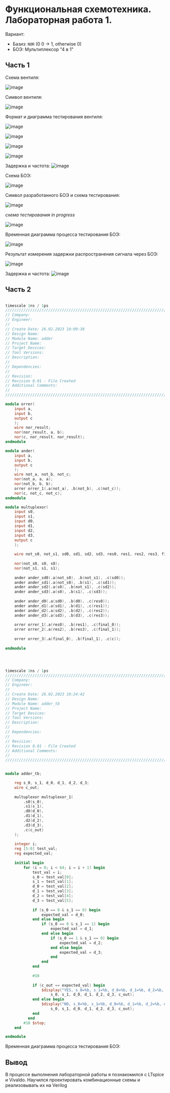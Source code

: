# Функциональная схемотехника. Лабораторная работа 1. 

Вариант: 
  - Базиз: `NOR` (0 0 -> 1, otherwise 0)
  - БОЭ: Мультиплексор "4 в 1"

## Часть 1

Схема вентиля:

![image](https://user-images.githubusercontent.com/68964770/221428737-219df699-5189-4d3a-b2a1-c1de17da2858.png)

Символ вентиля:

![image](https://user-images.githubusercontent.com/68964770/221428748-13ea6af5-e1eb-4cbb-8de4-494e1fce4116.png)

Формат и диаграмма тестирования вентиля:

![image](https://user-images.githubusercontent.com/68964770/221428833-cd277a95-3bd9-41e7-97eb-8afd8c5357c4.png)

![image](https://user-images.githubusercontent.com/68964770/221428839-d740c52a-b6c1-4c68-b299-5cff20c18577.png)

![image](https://user-images.githubusercontent.com/68964770/221616110-1a80aea1-b0d6-4e1c-8390-d32ac5b00629.png)

![image](https://user-images.githubusercontent.com/68964770/221428848-f30e20b9-8dd6-4c59-a776-7e0fc35726c1.png)

Задержка и частота:
![image](https://user-images.githubusercontent.com/68964770/221612211-678ea747-4b2b-4bf9-8c0b-9ccbed84c536.png)


Схема БОЭ:

![image](https://user-images.githubusercontent.com/68964770/221428891-72d237f7-bc0e-4f4e-8447-091503ac8b7d.png)

Символ разработанного БОЭ и схема тестирования:

![image](https://user-images.githubusercontent.com/68964770/221428941-287f19cc-7c61-4030-997d-a58cc283e960.png)

*схема тестирования in progress*

![image](https://user-images.githubusercontent.com/68964770/221429085-4b8b8f97-1c70-46c4-9218-07edbb1714f4.png)

Временная диаграмма процесса тестирования БОЭ:

![image](https://user-images.githubusercontent.com/68964770/221429092-6d86376c-50d0-4726-ba59-e6d843022f7f.png)

Результат измерения задержки распространения сигнала через БОЭ:

![image](https://user-images.githubusercontent.com/68964770/221429088-da9f6e8d-f029-40cc-a6cc-4deba5cb1418.png)

Задержка и частота:
![image](https://user-images.githubusercontent.com/68964770/221612289-99c55255-c7d1-4b11-a114-0562c1ff8b0e.png)


## Часть 2


```verilog

timescale 1ns / 1ps
//////////////////////////////////////////////////////////////////////////////////
// Company: 
// Engineer: 
// 
// Create Date: 26.02.2023 10:09:38
// Design Name: 
// Module Name: adder
// Project Name: 
// Target Devices: 
// Tool Versions: 
// Description: 
// 
// Dependencies: 
// 
// Revision:
// Revision 0.01 - File Created
// Additional Comments:
// 
//////////////////////////////////////////////////////////////////////////////////

module orrer(
    input a,
    input b,
    output c
    );
    wire nor_result;
    nor(nor_result, a, b);
    nor(c, nor_result, nor_result);
endmodule

module ander(
    input a,
    input b,
    output c
    );
    wire not_a, not_b, not_c;
    nor(not_a, a, a);
    nor(not_b, b, b);
    orrer orrer_1(.a(not_a), .b(not_b), .c(not_c));
    nor(c, not_c, not_c);
endmodule

module multuplexor(
    input s0,
    input s1,
    input d0,
    input d1,
    input d2,
    input d3,
    output c
    );
    
    wire not_s0, not_s1, sd0, sd1, sd2, sd3, res0, res1, res2, res3, final_0, final_1;
   
    nor(not_s0, s0, s0);
    nor(not_s1, s1, s1);
    
    ander ander_sd0(.a(not_s0), .b(not_s1), .c(sd0));
    ander ander_sd1(.a(not_s0), .b(s1), .c(sd1));
    ander ander_sd2(.a(s0), .b(not_s1), .c(sd2));
    ander ander_sd3(.a(s0), .b(s1), .c(sd3));
    
    ander ander_d0(.a(sd0), .b(d0), .c(res0));
    ander ander_d1(.a(sd1), .b(d1), .c(res1));
    ander ander_d2(.a(sd2), .b(d2), .c(res2));
    ander ander_d3(.a(sd3), .b(d3), .c(res3));
    
    orrer orrer_1(.a(res0), .b(res1), .c(final_0));
    orrer orrer_2(.a(res2), .b(res3), .c(final_1));
    
    orrer orrer_3(.a(final_0), .b(final_1), .c(c));
    
endmodule




timescale 1ns / 1ps
//////////////////////////////////////////////////////////////////////////////////
// Company: 
// Engineer: 
// 
// Create Date: 26.02.2023 10:24:42
// Design Name: 
// Module Name: adder_tb
// Project Name: 
// Target Devices: 
// Tool Versions: 
// Description: 
// 
// Dependencies: 
// 
// Revision:
// Revision 0.01 - File Created
// Additional Comments:
// 
//////////////////////////////////////////////////////////////////////////////////


module adder_tb;

    reg s_0, s_1, d_0, d_1, d_2, d_3;
    wire c_out;
    
    multuplexor multuplexor_1(
        .s0(s_0),
        .s1(s_1),
        .d0(d_0),
        .d1(d_1),
        .d2(d_2),
        .d3(d_3),
        .c(c_out)
    );
    
    integer i;
    reg [5:0] test_val;
    reg expected_val;
    
    initial begin
        for (i = 0; i < 64; i = i + 1) begin
            test_val = i;
            s_0 = test_val[0];
            s_1 = test_val[1];
            d_0 = test_val[2];
            d_1 = test_val[3];
            d_2 = test_val[4];
            d_3 = test_val[5];
            
            if (s_0 == 0 & s_1 == 0) begin
                expected_val = d_0;
            end else begin
                if (s_0 == 0 & s_1 == 1) begin
                    expected_val = d_1;
                end else begin
                    if (s_0 == 1 & s_1 == 0) begin
                        expected_val = d_2;
                    end else begin
                        expected_val = d_3;
                    end
                end
            end
            
            #10
            
            if (c_out == expected_val) begin
                $display("YES, s_0=%b, s_1=%b, d_0=%b, d_1=%b, d_2=%b, d_3=%b, c_out=%b",
                    s_0, s_1, d_0, d_1, d_2, d_3, c_out);
            end else begin
                $display("NO, s_0=%b, s_1=%b, d_0=%b, d_1=%b, d_2=%b, d_3=%b, c_out=%b",
                    s_0, s_1, d_0, d_1, d_2, d_3, c_out);
            end
          end
        #10 $stop;
    end 

endmodule
```

Временная диаграмма процесса тестирования БОЭ:

## Вывод


В процессе выполнения лабораторной работы я познакомился с LTspice и Vivaldo. Научился проектировать комбинационные схемы и реализовывать их на Verilog

